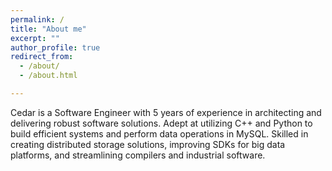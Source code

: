 ```yaml
---
permalink: /
title: "About me"
excerpt: ""
author_profile: true
redirect_from: 
  - /about/
  - /about.html

---
```





Cedar is a Software Engineer with 5 years of experience in architecting and delivering robust software solutions. Adept at utilizing C++ and Python to build efficient systems and perform data operations in MySQL. Skilled in creating distributed storage solutions, improving SDKs for big data platforms, and streamlining compilers and industrial software.


